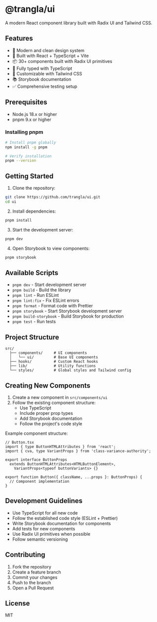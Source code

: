 # @trangla/ui

A modern React component library built with Radix UI and Tailwind CSS.

## Features

- 🎨 Modern and clean design system
- 🚀 Built with React + TypeScript + Vite
- 📦 30+ components built with Radix UI primitives
- 🎯 Fully typed with TypeScript
- 🎨 Customizable with Tailwind CSS
- 📚 Storybook documentation
- ✅ Comprehensive testing setup

## Prerequisites

- Node.js 18.x or higher
- pnpm 9.x or higher

### Installing pnpm

```bash
# Install pnpm globally
npm install -g pnpm

# Verify installation
pnpm --version
```

## Getting Started

1. Clone the repository:

```bash
git clone https://github.com/trangla/ui.git
cd ui
```

2. Install dependencies:

```bash
pnpm install
```

3. Start the development server:

```bash
pnpm dev
```

4. Open Storybook to view components:

```bash
pnpm storybook
```

## Available Scripts

- `pnpm dev` - Start development server
- `pnpm build` - Build the library
- `pnpm lint` - Run ESLint
- `pnpm lint:fix` - Fix ESLint errors
- `pnpm format` - Format code with Prettier
- `pnpm storybook` - Start Storybook development server
- `pnpm build-storybook` - Build Storybook for production
- `pnpm test` - Run tests

## Project Structure

```
src/
  ├── components/     # UI components
  │   └── ui/         # Base UI components
  ├── hooks/          # Custom React hooks
  ├── lib/            # Utility functions
  └── styles/         # Global styles and Tailwind config
```

## Creating New Components

1. Create a new component in `src/components/ui`
2. Follow the existing component structure:
   - Use TypeScript
   - Include proper prop types
   - Add Storybook documentation
   - Follow the project's code style

Example component structure:

```tsx
// Button.tsx
import { type ButtonHTMLAttributes } from 'react';
import { cva, type VariantProps } from 'class-variance-authority';

export interface ButtonProps
  extends ButtonHTMLAttributes<HTMLButtonElement>,
    VariantProps<typeof buttonVariants> {}

export function Button({ className, ...props }: ButtonProps) {
  // Component implementation
}
```

## Development Guidelines

- Use TypeScript for all new code
- Follow the established code style (ESLint + Prettier)
- Write Storybook documentation for components
- Add tests for new components
- Use Radix UI primitives when possible
- Follow semantic versioning

## Contributing

1. Fork the repository
2. Create a feature branch
3. Commit your changes
4. Push to the branch
5. Open a Pull Request

## License

MIT
